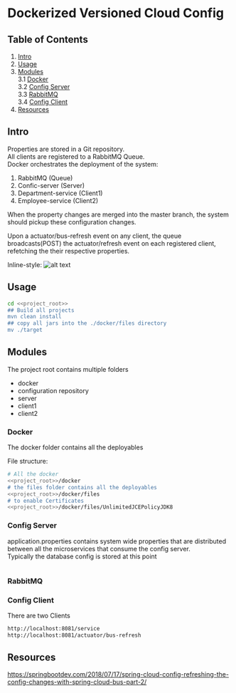 # Dockerized Versioned Cloud Config

## Table of Contents
1. [Intro](#intro)
2. [Usage](#usage)
3. [Modules](#modules)  
3.1 [Docker](#docker)  
3.2 [Config Server](#config-server)  
3.3 [RabbitMQ](#rabbitmq)  
3.4 [Config Client](#config-client)
4. [Resources](#resources)

## Intro
Properties are stored in a Git repository.  
All clients are registered to a RabbitMQ Queue.  
Docker orchestrates the deployment of the system:
1. RabbitMQ (Queue)
2. Confic-server (Server)
3. Department-service (Client1)
4. Employee-service (Client2)

When the property changes are merged into the master branch, the system should pickup these configuration changes.  

Upon a actuator/bus-refresh event on any client, the queue broadcasts(POST) the actuator/refresh event on each registered client, refetching the  their respective properties.  

Inline-style: 
![alt text](https://chathurangat.files.wordpress.com/2018/07/untitled-diagram-9.png "Logo Title Text 1")

## Usage
```bash
cd <<project_root>>
## Build all projects
mvn clean install 
## copy all jars into the ./docker/files directory
mv ./target

```
## Modules
The project root contains multiple folders
* docker 
* configuration repository
* server
* client1
* client2


### Docker
The docker folder contains all the deployables   

File structure: 
```bash
# All the docker 
<<project_root>>/docker  
# the files folder contains all the deployables  
<<project_root>>/docker/files  
# to enable Certificates  
<<project_root>>/docker/files/UnlimitedJCEPolicyJDK8  
```

### Config Server
application.properties contains system wide properties that are distributed between all the microservices that consume the config server.  
Typically the database config is stored at this point
```bash

```

### RabbitMQ

### Config Client
There are two Clients

```bash
http://localhost:8081/service
http://localhost:8081/actuator/bus-refresh
```

## Resources
https://springbootdev.com/2018/07/17/spring-cloud-config-refreshing-the-config-changes-with-spring-cloud-bus-part-2/